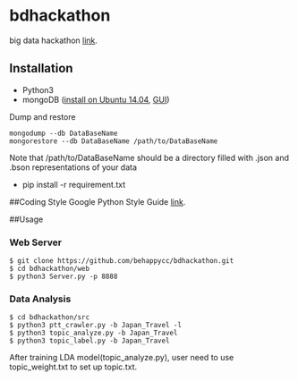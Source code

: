 # bdhackathon
big data hackathon [link](http://www.bdhackathon.org.tw/).

## Installation
* Python3
* mongoDB ([install on Ubuntu 14.04](https://www.liquidweb.com/kb/how-to-install-mongodb-on-ubuntu-14-04/), [GUI](http://edgytech.com/umongo/))

Dump and restore
```
mongodump --db DataBaseName
mongorestore --db DataBaseName /path/to/DataBaseName
```
Note that /path/to/DataBaseName should be a directory filled with .json and .bson representations of your data

* pip install -r requirement.txt

##Coding Style
Google Python Style Guide [link](https://google.github.io/styleguide/pyguide.html).

##Usage
### Web Server
```
$ git clone https://github.com/behappycc/bdhackathon.git
$ cd bdhackathon/web
$ python3 Server.py -p 8888
```

### Data Analysis
```
$ cd bdhackathon/src
$ python3 ptt_crawler.py -b Japan_Travel -l
$ python3 topic_analyze.py -b Japan_Travel
$ python3 topic_label.py -b Japan_Travel 
```
After training LDA model(topic_analyze.py), user need to use topic_weight.txt to set up topic.txt.
